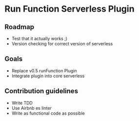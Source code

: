 # Run Function Serverless Plugin

## Roadmap
- Test that it actually works ;)
- Version checking for correct version of serverless

## Goals
- Replace v0.5 runFunction Plugin
- Integrate plugin into core serverless

## Contribution guidelines
- Write TDD
- Use Airbnb es linter
- Write as functional code as possible
